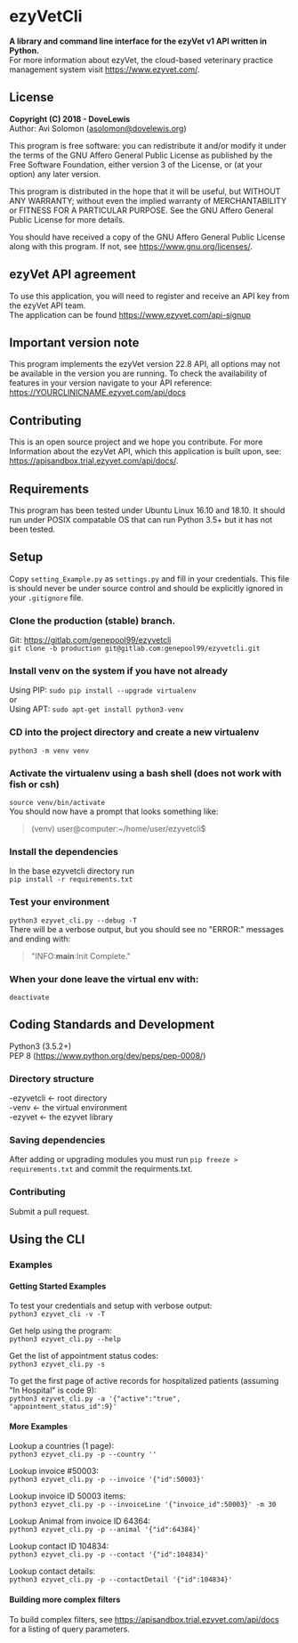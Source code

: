 # ezyVetCli

**A library and command line interface for the ezyVet v1 API written in Python.**  
For more information about ezyVet, the cloud-based veterinary practice management
system visit https://www.ezyvet.com/.

## License
**Copyright (C) 2018 - DoveLewis**  
Author: Avi Solomon (asolomon@dovelewis.org)

This program is free software: you can redistribute it and/or modify
it under the terms of the GNU Affero General Public License as published
by the Free Software Foundation, either version 3 of the License, or
(at your option) any later version.

This program is distributed in the hope that it will be useful,
but WITHOUT ANY WARRANTY; without even the implied warranty of
MERCHANTABILITY or FITNESS FOR A PARTICULAR PURPOSE.  See the
GNU Affero General Public License for more details.

You should have received a copy of the GNU Affero General Public License
along with this program.  If not, see <https://www.gnu.org/licenses/>.

## ezyVet API agreement
To use this application, you will need to register and receive an API key
from the ezyVet API team.    
The application can be found https://www.ezyvet.com/api-signup

## Important version note
This program implements the ezyVet version 22.8 API, all options may not
be available in the version you are running. To check the availability of
features in your version navigate to your API reference:
https://YOURCLINICNAME.ezyvet.com/api/docs

## Contributing
This is an open source project and we hope you contribute. For more Information
about the ezyVet API, which this application is built upon, see:
https://apisandbox.trial.ezyvet.com/api/docs/.

## Requirements
This program has been tested under Ubuntu Linux 16.10 and 18.10. It should
run under POSIX compatable OS that can run Python 3.5+ but it has not been
tested.

## Setup
Copy `setting_Example.py` as `settings.py` and fill in your credentials.
This file is should never be under source control and should be explicitly
ignored in your `.gitignore` file.

### Clone the production (stable) branch.
Git: https://gitlab.com/genepool99/ezyvetcli  
`git clone -b production git@gitlab.com:genepool99/ezyvetcli.git`  

### Install venv on the system if you have not already
Using PIP:
`sudo pip install --upgrade virtualenv`  
or  
Using APT:
`sudo apt-get install python3-venv`  

### CD into the project directory and create a new virtualenv
`python3 -m venv venv`  

### Activate the virtualenv using a bash shell (does not work with fish or csh)
`source venv/bin/activate`  
You should now have a prompt that looks something like:  
>(venv) user@computer:~/home/user/ezyvetcli$

### Install the dependencies
In the base ezyvetcli directory run  
`pip install -r requirements.txt`  

### Test your environment
`python3 ezyvet_cli.py --debug -T`  
There will be a verbose output, but you should see no "ERROR:" messages and ending with:    
>"INFO:__main__:Init Complete."

### When your done leave the virtual env with:  
`deactivate`  

## Coding Standards and Development
Python3 (3.5.2+)  
PEP 8 (https://www.python.org/dev/peps/pep-0008/)

### Directory structure
-ezyvetcli    <- root directory  
  -venv       <- the virtual environment  
  -ezyvet     <- the ezyvet library  

### Saving dependencies
After adding or upgrading modules you must run `pip freeze > requirements.txt` and commit the requirments.txt.

### Contributing
Submit a pull request.

## Using the CLI

### Examples
#### Getting Started Examples
To test your credentials and setup with verbose output:  
`python3 ezyvet_cli -v -T`

Get help using the program:  
`python3 ezyvet_cli.py --help`

Get the list of appointment status codes:  
`python3 ezyvet_cli.py -s`

To get the first page of active records for hospitalized patients (assuming "In Hospital" is code 9):  
`python3 ezyvet_cli.py -a '{"active":"true", "appointment_status_id":9}'`

#### More Examples
Lookup a countries (1 page):  
`python3 ezyvet_cli.py -p --country ''`

Lookup invoice #50003:  
`python3 ezyvet_cli.py -p --invoice '{"id":50003}'`

Lookup invoice ID 50003 items:  
`python3 ezyvet_cli.py -p --invoiceLine '{"invoice_id":50003}' -m 30`

Lookup Animal from invoice ID 64364:  
`python3 ezyvet_cli.py -p --animal '{"id":64384}'`

Lookup contact ID 104834:  
`python3 ezyvet_cli.py -p --contact '{"id":104834}'`

Lookup contact details:  
`python3 ezyvet_cli.py -p --contactDetail '{"id":104834}'`

#### Building more complex filters
To build complex filters, see https://apisandbox.trial.ezyvet.com/api/docs for
a listing of query parameters.

